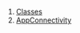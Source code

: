 1.  [Classes](view_model_connectivity_view_model/#classes)
2.  [AppConnectivity](view_model_connectivity_view_model/AppConnectivity-class.html)
